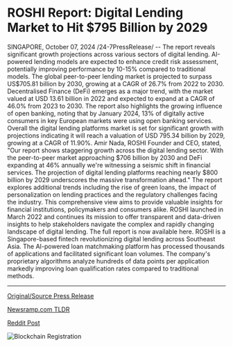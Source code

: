 # ROSHI Report: Digital Lending Market to Hit $795 Billion by 2029

SINGAPORE, October 07, 2024 /24-7PressRelease/ -- The report reveals significant growth projections across various sectors of digital lending. AI-powered lending models are expected to enhance credit risk assessment, potentially improving performance by 10-15% compared to traditional models. The global peer-to-peer lending market is projected to surpass US$705.81 billion by 2030, growing at a CAGR of 26.7% from 2022 to 2030.  Decentralised Finance (DeFi) emerges as a major trend, with the market valued at USD 13.61 billion in 2022 and expected to expand at a CAGR of 46.0% from 2023 to 2030.   The report also highlights the growing influence of open banking, noting that by January 2024, 13% of digitally active consumers in key European markets were using open banking services.  Overall the digital lending platforms market is set for significant growth with projections indicating it will reach a valuation of USD 795.34 billion by 2029, growing at a CAGR of 11.90%.  Amir Nada, ROSHI Founder and CEO, stated, "Our report shows staggering growth across the digital lending sector. With the peer-to-peer market approaching $706 billion by 2030 and DeFi expanding at 46% annually we're witnessing a seismic shift in financial services. The projection of digital lending platforms reaching nearly $800 billion by 2029 underscores the massive transformation ahead."  The report explores additional trends including the rise of green loans, the impact of personalization on lending practices and the regulatory challenges facing the industry. This comprehensive view aims to provide valuable insights for financial institutions, policymakers and consumers alike.  ROSHI launched in March 2022 and continues its mission to offer transparent and data-driven insights to help stakeholders navigate the complex and rapidly changing landscape of digital lending.   The full report is now available here.  ROSHI is a Singapore-based fintech revolutionizing digital lending across Southeast Asia. The AI-powered loan matchmaking platform has processed thousands of applications and facilitated significant loan volumes. The company's proprietary algorithms analyze hundreds of data points per application markedly improving loan qualification rates compared to traditional methods. 

---

[Original/Source Press Release](https://www.24-7pressrelease.com/press-release/515005/roshi-report-digital-lending-market-to-hit-795-billion-by-2029)
                    

[Newsramp.com TLDR](https://newsramp.com/curated-news/staggering-growth-projected-in-digital-lending-sector/560417baa6af67ce0a9ad5913c6f7197) 

 



[Reddit Post](https://www.reddit.com/r/newsramp/comments/1fy1uie/staggering_growth_projected_in_digital_lending/) 



![Blockchain Registration](https://cdn.newsramp.app/24-7PressRelease/qrcode/2410/7/sageMJlw.webp)